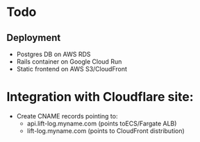 # Todo

## Deployment
- Postgres DB on AWS RDS
- Rails container on Google Cloud Run
- Static frontend on AWS S3/CloudFront 

# Integration with Cloudflare site:
- Create CNAME records pointing to:
  - api.lift-log.myname.com (points toECS/Fargate ALB)
  - lift-log.myname.com (points to CloudFront distribution)

